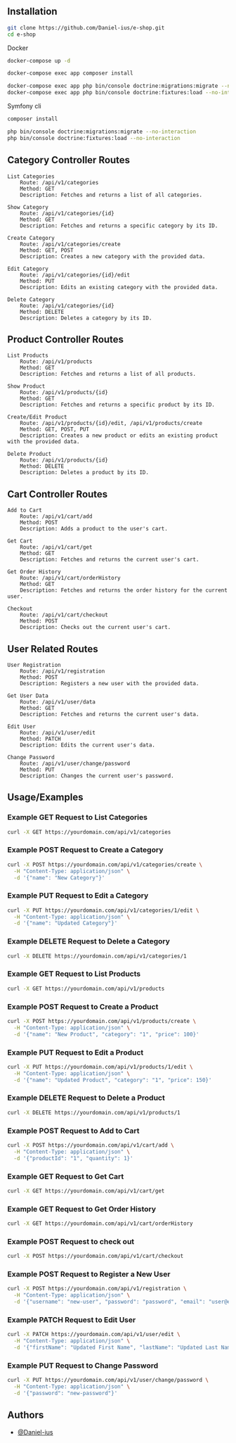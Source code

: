 
## Installation
  ```bash
  git clone https://github.com/Daniel-ius/e-shop.git
  cd e-shop
  ```
  Docker
  ```bash
  docker-compose up -d
  ```
  ```bash 
  docker-compose exec app composer install
  ```
  ```bash
  docker-compose exec app php bin/console doctrine:migrations:migrate --no-interaction
  docker-compose exec app php bin/console doctrine:fixtures:load --no-interaction 
  ```
  Symfony cli
  ```bash 
  composer install
  ```
  ```bash
  php bin/console doctrine:migrations:migrate --no-interaction
  php bin/console doctrine:fixtures:load --no-interaction 
  ```

## Category Controller Routes
    List Categories
        Route: /api/v1/categories
        Method: GET
        Description: Fetches and returns a list of all categories.

    Show Category
        Route: /api/v1/categories/{id}
        Method: GET
        Description: Fetches and returns a specific category by its ID.

    Create Category
        Route: /api/v1/categories/create
        Method: GET, POST
        Description: Creates a new category with the provided data.

    Edit Category
        Route: /api/v1/categories/{id}/edit
        Method: PUT
        Description: Edits an existing category with the provided data.

    Delete Category
        Route: /api/v1/categories/{id}
        Method: DELETE
        Description: Deletes a category by its ID.
## Product Controller Routes
    List Products
        Route: /api/v1/products
        Method: GET
        Description: Fetches and returns a list of all products.

    Show Product
        Route: /api/v1/products/{id}
        Method: GET
        Description: Fetches and returns a specific product by its ID.

    Create/Edit Product
        Route: /api/v1/products/{id}/edit, /api/v1/products/create
        Method: GET, POST, PUT
        Description: Creates a new product or edits an existing product with the provided data.

    Delete Product
        Route: /api/v1/products/{id}
        Method: DELETE
        Description: Deletes a product by its ID.

## Cart Controller Routes
    Add to Cart
        Route: /api/v1/cart/add
        Method: POST
        Description: Adds a product to the user's cart.

    Get Cart
        Route: /api/v1/cart/get
        Method: GET
        Description: Fetches and returns the current user's cart.

    Get Order History
        Route: /api/v1/cart/orderHistory
        Method: GET
        Description: Fetches and returns the order history for the current user.

    Checkout
        Route: /api/v1/cart/checkout
        Method: POST
        Description: Checks out the current user's cart.

## User Related Routes
    User Registration
        Route: /api/v1/registration
        Method: POST
        Description: Registers a new user with the provided data.

    Get User Data
        Route: /api/v1/user/data
        Method: GET
        Description: Fetches and returns the current user's data.

    Edit User
        Route: /api/v1/user/edit
        Method: PATCH
        Description: Edits the current user's data.

    Change Password
        Route: /api/v1/user/change/password
        Method: PUT
        Description: Changes the current user's password.


## Usage/Examples
### Example GET Request to List Categories

```bash
curl -X GET https://yourdomain.com/api/v1/categories
```
### Example POST Request to Create a Category

```bash
curl -X POST https://yourdomain.com/api/v1/categories/create \
  -H "Content-Type: application/json" \
  -d '{"name": "New Category"}'
```
### Example PUT Request to Edit a Category

```bash
curl -X PUT https://yourdomain.com/api/v1/categories/1/edit \
  -H "Content-Type: application/json" \
  -d '{"name": "Updated Category"}'
```
### Example DELETE Request to Delete a Category

```bash
curl -X DELETE https://yourdomain.com/api/v1/categories/1
```
### Example GET Request to List Products

```bash
curl -X GET https://yourdomain.com/api/v1/products
```
### Example POST Request to Create a Product

```bash
curl -X POST https://yourdomain.com/api/v1/products/create \
  -H "Content-Type: application/json" \
  -d '{"name": "New Product", "category": "1", "price": 100}'
```
### Example PUT Request to Edit a Product

```bash
curl -X PUT https://yourdomain.com/api/v1/products/1/edit \
  -H "Content-Type: application/json" \
  -d '{"name": "Updated Product", "category": "1", "price": 150}'
 ```
### Example DELETE Request to Delete a Product

```bash
curl -X DELETE https://yourdomain.com/api/v1/products/1
```
### Example POST Request to Add to Cart

```bash
curl -X POST https://yourdomain.com/api/v1/cart/add \
  -H "Content-Type: application/json" \
  -d '{"productId": "1", "quantity": 1}'
```
### Example GET Request to Get Cart

```bash
curl -X GET https://yourdomain.com/api/v1/cart/get
```
### Example GET Request to Get Order History

```bash
curl -X GET https://yourdomain.com/api/v1/cart/orderHistory
```
### Example POST Request to check out

```bash
curl -X POST https://yourdomain.com/api/v1/cart/checkout
```
### Example POST Request to Register a New User


```bash
curl -X POST https://yourdomain.com/api/v1/registration \
  -H "Content-Type: application/json" \
  -d '{"username": "new-user", "password": "password", "email": "user@example.com"}'
```
### Example PATCH Request to Edit User

```bash
curl -X PATCH https://yourdomain.com/api/v1/user/edit \
  -H "Content-Type: application/json" \
  -d '{"firstName": "Updated First Name", "lastName": "Updated Last Name"}'
```
### Example PUT Request to Change Password

```bash
curl -X PUT https://yourdomain.com/api/v1/user/change/password \
  -H "Content-Type: application/json" \
  -d '{"password": "new-password"}'
```
## Authors

- [@Daniel-ius](https://www.github.com/Daniel-ius)


